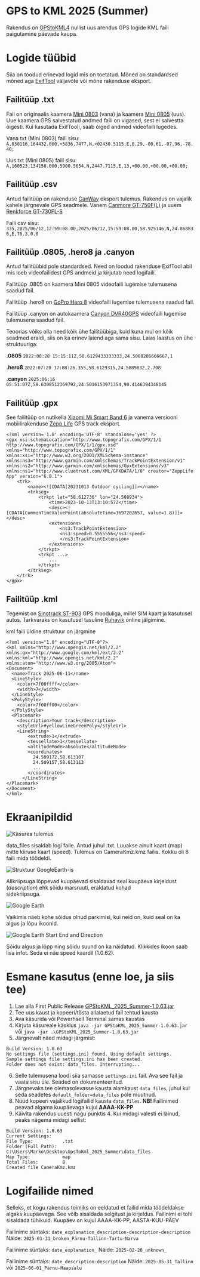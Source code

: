 # GPS to KML 2025 (Summer)

Rakendus on [GPStoKML4](https://github.com/OkramL/GPStoKML4) nullist uus arendus GPS logide 
KML faili paigutamine päevade kaupa.

# Logide tüübid

Siia on toodud erinevad logid mis on toetatud. Mõned on standardsed mõned aga [ExifTool](https://exiftool.org/)
väljavõte või mõne rakenduse eksport.

## Failitüüp .txt
Fail on originaalis kaamera [Mini 0803](https://www.google.com/search?q=Mini+0803) (vana) ja 
kaamera [Mini 0805](https://www.amacam.net/car-cameras/am-m81/) (uus). Uue kaamera GPS salvestatud andmed faili on 
vigased, sest ei salvestta õigesti. Kui kasutada ExifTooli, saab õiged andmed videofaili lugedes.

Vana txt (Mini 0803) faili sisu:
```A,030116,164432.000,+5836.7477,N,+02430.5115,E,0.29,-00.61,-07.96,-78.40;```

Uus txt (Mini 0805) faili sisu:
```A,160523,134158.000,5900.5654,N,2447.7115,E,13,+00.00,+00.00,+00.00;```

## Failitüüp .csv
Antud failitüüp on rakenduse [CanWay](https://canway.software.informer.com/) eksport tulemus. Rakendus on vajalik kahele 
järgnevale GPS seadmele.
Vanem [Canmore GT-750F(L)](https://canadagps.ca/products/canmore-gt-750fl-bluetooth-usb-dual-interfaces-gps-receiver-data-logger-sirf-4-low-power-consumption-gps-chipsetset-waas-a-gps-250k-waypoints-bluetooth-v2-0-connects-up-to-10-meters)
ja uuem [Renkforce GT-730FL-S](https://www.conrad.com/en/p/gps-logger-renkforce-gt-730fl-s-black-373686.html?srsltid=AfmBOopvpY2oMGGUS4OyublOUwh1Vsuz7fH-iENl_a1F0dcvahKfzegs)

Faili csv sisu:
```335,2025/06/12,12:59:08.00,2025/06/12,15:59:08.00,58.925146,N,24.868836,E,76.3,0.0```

## Failitüüp .0805, .hero8 ja .canyon
Antud failitüübid pole standardsed. Need on loodud rakenduse ExifTool abil mis loeb videofailidest GPS andmeid ja 
kirjutab need logifaili.

Failitüüp .0805 on kaamera Mini 0805 videofaili lugemise tulemusena saadud fail. 

Failitüüp .hero8 on [GoPro Hero 8](https://gopro.com/en/us/update/hero8-black) videofaili lugemise tulemusena saadud 
fail.

Failitüüp .canyon on autokaamera [Canyon DVR40GPS](https://canyon.eu/product/cnd-dvr40gps/) videofaili lugemise 
tulemusena saadud fail.

Teoorias võiks olla need kõik ühe failitüübiga, kuid kuna mul on kõik seadmed eraldi, siis on ka erinev laiend aga sama 
sisu. Laias laastus on ühe struktuuriga:

**.0805**   ```2022:08:28 15:15:11Z,58.6129433333333,24.5088286666667,1```

**.hero8**  ```2022:07:20 17:08:26.355,58.6129315,24.5089832,2.708```

**.canyon** ```2025:06:16 05:51:07Z,58.6308512369792,24.5016153971354,90.4146394348145```

## Failitüüp .gpx
See failitüüp on nutikella [Xiaomi Mi Smart Band 6](https://www.mi.com/global/product/mi-smart-band-6/) ja vanema 
versiooni mobiilirakenduse [Zepp Life](https://play.google.com/store/apps/details?id=com.xiaomi.hm.health) GPS track 
eksport. 
```
<?xml version='1.0' encoding='UTF-8' standalone='yes' ?>
<gpx xsi:schemaLocation="http://www.topografix.com/GPX/1/1 http://www.topografix.com/GPX/1/1/gpx.xsd" xmlns="http://www.topografix.com/GPX/1/1" xmlns:xsi="http://www.w3.org/2001/XMLSchema-instance" xmlns:ns3="http://www.garmin.com/xmlschemas/TrackPointExtension/v1" xmlns:ns2="http://www.garmin.com/xmlschemas/GpxExtensions/v3" xmlns:ns1="http://www.cluetrust.com/XML/GPXDATA/1/0" creator="ZeppLife App" version="6.8.1">
    <trk>
        <name><![CDATA[20231013 Outdoor cycling]]></name>
        <trkseg>
            <trkpt lat="58.612736" lon="24.508934">
                <time>2023-10-13T13:10:57Z</time>
                <desc><![CDATA[CommonTimeValuePoint(absoluteTime=1697202657, value=1.8)]]></desc>
                <extensions>
                    <ns3:TrackPointExtension>
                    <ns3:speed>0.5555556</ns3:speed>
                    </ns3:TrackPointExtension>
                </extensions>
            </trkpt>
            <trkpt ...>
                ...
            </trkpt>
        </trkseg>
    </trk>
</gpx>	
```

## Failitüüp .kml
Tegemist on [Sinotrack ST-903](https://www.google.com/search?q=Sinotrack+ST-903) GPS mooduliga, millel SIM kaart ja 
kasutusel autos. Tarkvaraks on kasutusel tasuline [Ruhavik](https://ruhavik.com/en) online jälgimine. 

kml faili üldine struktuur on järgmine
```
<?xml version="1.0" encoding="UTF-8"?>
<kml xmlns="http://www.opengis.net/kml/2.2" xmlns:gx="http://www.google.com/kml/ext/2.2" xmlns:kml="http://www.opengis.net/kml/2.2" xmlns:atom="http://www.w3.org/2005/Atom">
<Document>
  <name>Track 2025-06-11</name>
  <LineStyle>
    <color>7f00ffff</color>
    <width>7</width>
  </LineStyle>
  <PolyStyle>
    <color>7f00ff00</color>
  </PolyStyle>
  <Placemark>
    <description>Your track</description>
    <styleUrl>#yellowLineGreenPoly</styleUrl>
    <LineString>
        <extrude>1</extrude>
        <tessellate>1</tessellate>
        <altitudeMode>absolute</altitudeMode>
        <coordinates>
          24.509172,58.613107
          24.509157,58.613113
          ...
        </coordinates>  
      </LineString>
</Placemark>
</Document>
</kml>
```

# Ekraanipildid
![Käsurea tulemus](Screenshots/ScreenShot_cmd_result.png)

data_files sisaldab logi faile. Antud juhul .txt. Luuakse ainult kaart (map) mitte kiiruse kaart (speed). 
Tulemus on CameraKmz.kmz failis. Kokku oli 8 faili mida töödeldi.

![Struktuur GoogleEarth-is](Screenshots/Screenshot_tree.png)

Allkriipsuga lõppevad kuupäevad sisaldavad seal kuupäeva kirjeldust (_description_) ehk sõidu marsruuti, eraldatud kohad  
sidekriipsuga.

![Google Earth](Screenshots/Screenshot_map.png)

Vaikimis näeb kohe sõidus olnud parkimisi, kui neid on, kuid seal on ka algus ja lõpu ikoonid.

![Google Earth Start End and Direction](Screenshots/Screnshot_start_end_direction.png)

Sõidu algus ja lõpp ning sõidu suund on ka näidatud. Klikkides ikoon saab lisa infot. Seda ei näe speed kaardil (1.0.62).

# Esmane kasutus (enne loe, ja siis tee)

1. Lae alla First Public Release [GPStoKML_2025_Summer-1.0.63.jar](https://github.com/OkramL/GPStoKML_2025_Summer/releases/tag/1.0.63)
2. Tee uus kaust ja kopeeri/tõsta allalaetud fail tehtud kausta
3. Ava käsurida või Powerhsell Terminal samas kaustas
4. Kirjuta käsureale käsklus ```java -jar GPStoKML_2025_Summer-1.0.63.jar``` või ```java -jar .\GPStoKML_2025_Summer-1.0.63.jar```
5. Järgnevalt näed midagi järgmist: 
```
Build Version: 1.0.63
No settings file (settings.ini) found. Using default settings.
Sample settings file settings.ini has been created.
Folder does not exist: data_files. Interrupting...
```
6. Selle tulemusena loodi siia samasse ```settings.ini``` fail. Ava see fail ja vaata sisu üle. Seaded on dokumenteeritud.
7. Järgnevaks tee olemasolevasse kausta alamkaust ```data_files```, juhul kui seda seadetes ```default_folder=data_files``` pole muutnud.
8. Nüüd kopeeri vajalikud logifailid kausta ```data_files```. **NB!** Failinimed peavad algama kuupäevaga kujul **AAAA-KK-PP**
9. Käivita rakendus uuesti nagu punktis 4. Kui midagi valesti ei läinud, peaks nägema midagi sellist:
```
Build Version: 1.0.63
Current Settings:
File Type:           .txt
Folder (Full Path):  C:\Users\Marko\Desktop\GpsToKml_2025_Summer\data_files
Map Type:            map
Total Files:         8
Created file CameraKmz.kmz
```

# Logifailide nimed

Selleks, et kogu rakendus toimiks on eeldatud et failid mida töödeldakse algaks kuupäevaga. See võib sisaldada 
selgitust ja kirjeldus. Failinimi ei tohi sisaldada tühikuid. Kuupäev on kujul AAAA-KK-PP, AASTA-KUU-PÄEV

Failinime süntaks: ```date_explanation_description-description-description```
Näide: ```2025-01-31_broken_Pärnu-Tallinn-Tartu-Narva```

Failinime süntaks: ```date_explanation_```
Näide: ```2025-02-28_unknown_```

Failinime süntaks: ```date_description-description```
Näide: ```2025-05-31_Tallinn``` või ```2025-06-01_Pärnu-Haapsalu```

